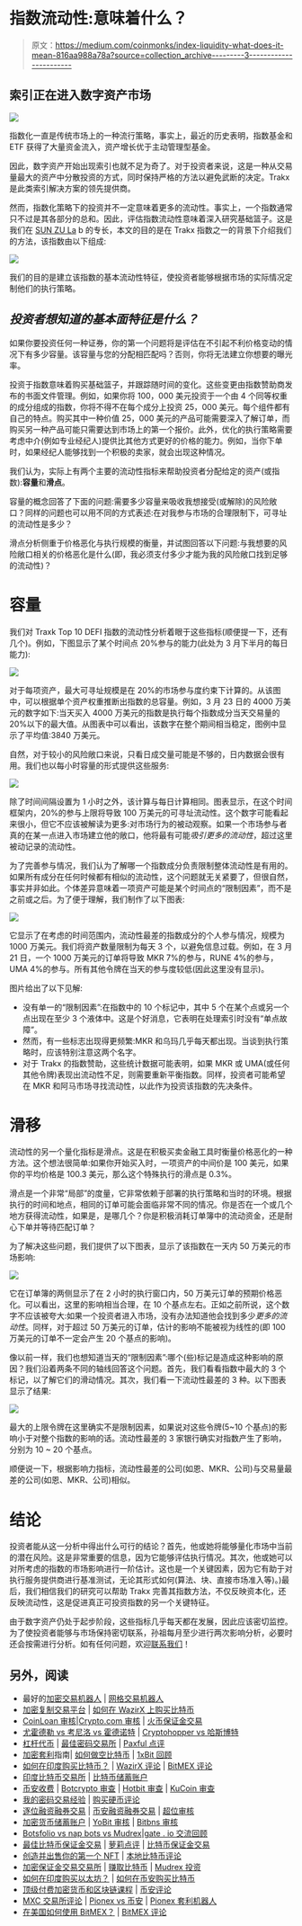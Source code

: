 # 指数流动性:意味着什么？

> 原文：<https://medium.com/coinmonks/index-liquidity-what-does-it-mean-816aa988a78a?source=collection_archive---------3----------------------->

## 索引正在进入数字资产市场

![](img/513886b31f10cc6902de2261f0348fca.png)

指数化一直是传统市场上的一种流行策略，事实上，最近的历史表明，指数基金和 ETF 获得了大量资金流入，资产增长优于主动管理型基金。

因此，数字资产开始出现索引也就不足为奇了。对于投资者来说，这是一种从交易量最大的资产中分散投资的方式，同时保持严格的方法以避免武断的决定。Trakx 是此类索引解决方案的领先提供商。

然而，指数化策略下的投资并不一定意味着更多的流动性。事实上，一个指数通常只不过是其各部分的总和。因此，评估指数流动性意味着深入研究基础篮子。这是我们在 [SUN ZU La](https://sunzulab.com/about-us/) b 的专长，本文的目的是在 Trakx 指数之一的背景下介绍我们的方法，该指数由以下组成:

![](img/907234cd77dc57880644bf4919fad47d.png)

我们的目的是建立该指数的基本流动性特征，使投资者能够根据市场的实际情况定制他们的执行策略。

## ***投资者想知道的基本面特征是什么？***

如果你要投资任何一种证券，你的第一个问题将是评估在不引起不利价格变动的情况下有多少容量。该容量与您的分配相匹配吗？否则，你将无法建立你想要的曝光率。

投资于指数意味着购买基础篮子，并跟踪随时间的变化。这些变更由指数赞助商发布的书面文件管理。例如，如果你将 100，000 美元投资于一个由 4 个同等权重的成分组成的指数，你将不得不在每个成分上投资 25，000 美元。每个组件都有自己的特点。购买其中一种价值 25，000 美元的产品可能需要深入了解订单，而购买另一种产品可能只需要达到市场上的第一个报价。此外，优化的执行策略需要考虑中介(例如专业经纪人)提供比其他方式更好的价格的能力。例如，当你下单时，如果经纪人能够找到一个积极的卖家，就会出现这种情况。

我们认为，实际上有两个主要的流动性指标来帮助投资者分配给定的资产(或指数):**容量**和**滑点**。

容量的概念回答了下面的问题:需要多少容量来吸收我想接受(或解除)的风险敞口？同样的问题也可以用不同的方式表述:在对我参与市场的合理限制下，可寻址的流动性是多少？

滑点分析侧重于价格恶化与执行规模的衡量，并试图回答以下问题:与我想要的风险敞口相关的价格恶化是什么(即，我必须支付多少才能为我的风险敞口找到足够的流动性)？

# **容量**

我们对 Traxk Top 10 DEFI 指数的流动性分析着眼于这些指标(顺便提一下，还有几个)。例如，下图显示了某个时间点 20%参与的能力(此处为 3 月下半月的每日能力):

![](img/192f2a01a070834c95ec4c3768a42fd2.png)

对于每项资产，最大可寻址规模是在 20%的市场参与度约束下计算的。从该图中，可以根据单个资产权重推断出指数的总容量。例如，3 月 23 日的 4000 万美元的数字如下:当天买入 4000 万美元的指数是执行每个指数成分当天交易量的 20%以下的最大值。从图表中可以看出，该数字在整个期间相当稳定，图例中显示了平均值:3840 万美元。

自然，对于较小的风险敞口来说，只看日成交量可能是不够的，日内数据会很有用。我们也以每小时容量的形式提供这些服务:

![](img/b57c9ac655aa23b1d859463a83a07edb.png)

除了时间间隔设置为 1 小时之外，该计算与每日计算相同。图表显示，在这个时间框架内，20%的参与上限将导致 100 万美元的可寻址流动性。这个数字可能看起来很小，但它不应该被解读为更多:对市场行为的被动观察。如果一个市场参与者真的在某一点进入市场建立他的敞口，他将最有可能*吸引更多的流动性*，超过这里被动记录的流动性。

为了完善参与情况，我们认为了解哪一个指数成分负责限制整体流动性是有用的。如果所有成分在任何时候都有相似的流动性，这个问题就无关紧要了，但很自然，事实并非如此。个体差异意味着一项资产可能是某个时间点的“限制因素”，而不是之前或之后。为了便于理解，我们制作了以下图表:

![](img/2c170e4e8104a3bb502827eba06ea49f.png)

它显示了在考虑的时间范围内，流动性最差的指数成分的个人参与情况，规模为 1000 万美元。我们将资产数量限制为每天 3 个，以避免信息过载。例如，在 3 月 21 日，一个 1000 万美元的订单将导致 MKR 7%的参与，RUNE 4%的参与，UMA 4%的参与。所有其他令牌在当天的参与度较低(因此这里没有显示)。

图片给出了以下见解:

*   没有单一的“限制因素”:在指数中的 10 个标记中，其中 5 个在某个点或另一个点出现在至少 3 个液体中。这是个好消息，它表明在处理索引时没有“单点故障”。
*   然而，有一些标志出现得更频繁:MKR 和乌玛几乎每天都出现。当谈到执行策略时，应该特别注意这两个名字。
*   对于 Trakx 的指数赞助，这些统计数据可能表明，如果 MKR 或 UMA(或任何其他令牌)表现出流动性不足，则需要重新平衡指数。同样，投资者可能希望在 MKR 和阿马市场寻找流动性，以此作为投资该指数的先决条件。

# **滑移**

流动性的另一个量化指标是滑点。这是在积极买卖金融工具时衡量价格恶化的一种方法。这个想法很简单:如果你开始买入时，一项资产的中间价是 100 美元，如果你的平均价格是 100.3 美元，那么这个特殊执行的滑点是 0.3%。

滑点是一个非常“局部”的度量，它非常依赖于部署的执行策略和当时的环境。根据执行的时间和地点，相同的订单可能会面临非常不同的情况。你是否在一个或几个地方获得流动性，如果是，是哪几个？你是积极消耗订单簿中的流动资金，还是耐心下单并等待匹配订单？

为了解决这些问题，我们提供了以下图表，显示了该指数在一天内 50 万美元的市场影响:

![](img/169f07ad7630c34840eeac38e00c2e35.png)

它在订单簿的两侧显示了在 2 小时的执行窗口内，50 万美元订单的预期价格恶化。可以看出，这里的影响相当合理，在 10 个基点左右。正如之前所说，这个数字不应该被夸大:如果一个投资者进入市场，没有办法知道他会找到多少*更多的流动性*。同样，对于超过 50 万美元的订单，估计的影响不能被视为线性的(即 100 万美元的订单不一定会产生 20 个基点的影响)。

像以前一样，我们也想知道当天的“限制因素”:哪个(些)标记是造成这种影响的原因？我们沿着两条不同的轴线回答这个问题。首先，我们看看指数中最大的 3 个标记，以了解它们的滑动情况。其次，我们看一下流动性最差的 3 种。以下图表显示了结果:

![](img/fda5d7a9a11bcad20af87b2d9c9aeb0c.png)

最大的上限令牌在这里确实不是限制因素，如果说对这些令牌(5~10 个基点)的影响小于对整个指数的影响的话。流动性最差的 3 家银行确实对指数产生了影响，分别为 10 ~ 20 个基点。

顺便说一下，根据影响力指标，流动性最差的公司(如恩、MKR、公司)与交易量最差的公司(如恩、MKR、公司)相似。

# **结论**

投资者能从这一分析中得出什么可行的结论？首先，他或她将能够量化市场中当前的潜在风险。这是非常重要的信息，因为它能够评估执行情况。其次，他或她可以对所考虑的指数的市场影响进行一阶估计。这也是一个关键因素，因为它有助于对执行服务提供商进行基准测试，无论其形式如何(算法、块、直接市场准入等)。)最后，我们相信我们的研究可以帮助 Trakx 完善其指数方法，不仅反映资本化，还反映流动性，这是促进真正可投资指数的另一个关键特征。

由于数字资产仍处于起步阶段，这些指标几乎每天都在发展，因此应该密切监控。为了使投资者能够与市场保持密切联系，孙祖每月至少进行两次影响分析，必要时还会按需进行分析。如有任何问题，欢迎[联系我们](mailto:contact@sunzulab.com)！

## 另外，阅读

*   最好的[加密交易机器人](/coinmonks/crypto-trading-bot-c2ffce8acb2a) | [网格交易机器人](https://blog.coincodecap.com/grid-trading)
*   [加密复制交易平台](/coinmonks/top-10-crypto-copy-trading-platforms-for-beginners-d0c37c7d698c) | [如何在 WazirX 上购买比特币](/coinmonks/buy-bitcoin-on-wazirx-2d12b7989af1)
*   [CoinLoan 审核](/coinmonks/coinloan-review-18128b9badc4)|[Crypto.com 审核](/coinmonks/crypto-com-review-f143dca1f74c) | [火币保证金交易](/coinmonks/huobi-margin-trading-b3b06cdc1519)
*   [尤霍德勒 vs 考尼洛 vs 霍德诺特](/coinmonks/youhodler-vs-coinloan-vs-hodlnaut-b1050acde55a) | [Cryptohopper vs 哈斯博特](https://blog.coincodecap.com/cryptohopper-vs-haasbot)
*   [杠杆代币](/coinmonks/leveraged-token-3f5257808b22) | [最佳密码交易所](/coinmonks/crypto-exchange-dd2f9d6f3769) | [Paxful 点评](/coinmonks/paxful-review-4daf2354ab70)
*   [加密套利](/coinmonks/crypto-arbitrage-guide-how-to-make-money-as-a-beginner-62bfe5c868f6)指南| [如何做空比特币](/coinmonks/how-to-short-bitcoin-568a2d0b4ae5) | [1xBit 回顾](https://blog.coincodecap.com/1xbit-review)
*   [如何在印度购买比特币？](/coinmonks/buy-bitcoin-in-india-feb50ddfef94) | [WazirX 评论](/coinmonks/wazirx-review-5c811b074f5b) | [BitMEX 评论](https://blog.coincodecap.com/bitmex-review)
*   [印度比特币交易所](/coinmonks/bitcoin-exchange-in-india-7f1fe79715c9) | [比特币储蓄账户](/coinmonks/bitcoin-savings-account-e65b13f92451)
*   [币安收费](/coinmonks/binance-fees-8588ec17965) | [Botcrypto 审查](/coinmonks/botcrypto-review-2021-build-your-own-trading-bot-coincodecap-6b8332d736c7) | [Hotbit 审查](/coinmonks/hotbit-review-cd5bec41dafb) | [KuCoin 审查](https://blog.coincodecap.com/kucoin-review)
*   [我的密码交易经验](/coinmonks/my-experience-with-crypto-copy-trading-d6feb2ce3ac5) | [购买硬币评论](https://blog.coincodecap.com/buycoins-review)
*   [逐位融资融券交易](/coinmonks/bybit-margin-trading-e5071676244e) | [币安融资融券交易](/coinmonks/binance-margin-trading-c9eb5e9d2116) | [超位审核](/coinmonks/overbit-review-9446ed4f2188)
*   [加密货币储蓄账户](/coinmonks/cryptocurrency-savings-accounts-be3bc0feffbf) | [YoBit 审核](/coinmonks/yobit-review-175464162c62) | [Bitbns 审核](/coinmonks/bitbns-review-38256a07e161)
*   [Botsfolio vs nap bots vs Mudrex](/coinmonks/botsfolio-vs-napbots-vs-mudrex-c81344970c02)|[gate . io 交流回顾](/coinmonks/gate-io-exchange-review-61bf87b7078f)
*   [最佳比特币保证金交易](/coinmonks/bitcoin-margin-trading-exchange-bcbfcbf7b8e3) | [萝莉点评](/coinmonks/lolli-review-e6ddc7895ad8) | [比特币保证金交易](https://blog.coincodecap.com/bityard-margin-trading)
*   [创造并出售你的第一个 NFT](https://blog.coincodecap.com/create-nft) | [本地比特币评论](/coinmonks/localbitcoins-review-6cc001c6ed56)
*   [加密保证金交易交易所](/coinmonks/crypto-margin-trading-exchanges-428b1f7ad108) | [赚取比特币](/coinmonks/earn-bitcoin-6e8bd3c592d9) | [Mudrex 投资](https://blog.coincodecap.com/mudrex-invest-review-the-best-way-to-invest-in-crypto)
*   [如何在印度购买以太坊？](https://blog.coincodecap.com/buy-ethereum-in-india) | [如何在币安购买比特币](https://blog.coincodecap.com/buy-bitcoin-binance)
*   [顶级付费加密货币和区块链课程](https://blog.coincodecap.com/blockchain-courses) | [币安评论](/coinmonks/binance-review-ee10d3bf3b6e)
*   [MXC 交易所评论](/coinmonks/mxc-exchange-review-3af0ec1cba8c) | [Pionex vs 币安](https://blog.coincodecap.com/pionex-vs-binance) | [Pionex 套利机器人](https://blog.coincodecap.com/pionex-arbitrage-bot)
*   [在美国如何使用 BitMEX？](https://blog.coincodecap.com/use-bitmex-in-usa) | [BitMEX 评论](https://blog.coincodecap.com/bitmex-review)